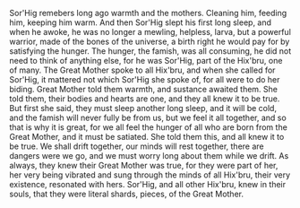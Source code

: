 Sor'Hig remebers long ago warmth and the mothers. Cleaning him, feeding him, keeping him warm. And then Sor'Hig slept his first long sleep, and when he awoke, he was no longer a mewling, helpless, larva, but a powerful warrior, made of the bones of the universe, a birth right he would pay for by satisfying the hunger. The hunger, the famish, was all consuming, he did not need to think of anything else, for he was Sor'Hig, part of the Hix'bru, one of many. The Great Mother spoke to all Hix'bru, and when she called for Sor'Hig, it mattered not which Sor'Hig she spoke of, for all were to do her biding. Great Mother told them warmth, and sustance awaited them. She told them, their bodies and hearts are one, and they all knew it to be true. But first she said, they must sleep another long sleep, and it will be cold, and the famish will never fully be from us, but we feel it all together, and so that is why it is great, for we all feel the hunger of all who are born from the Great Mother, and it must be satiated. She told them this, and all knew it to be true. We shall drift together, our minds will rest together, there are dangers were we go, and we must worry long about them while we drift. As always, they knew their Great Mother was true, for they were part of her, her very being vibrated and sung through the minds of all Hix'bru, their very existence, resonated with hers. Sor'Hig, and all other Hix'bru, knew in their souls, that they were literal shards, pieces, of the Great Mother.

